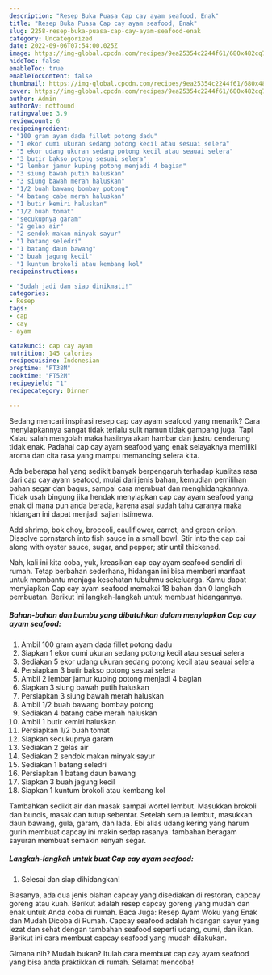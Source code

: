 ```yaml
---
description: "Resep Buka Puasa Cap cay ayam seafood, Enak"
title: "Resep Buka Puasa Cap cay ayam seafood, Enak"
slug: 2258-resep-buka-puasa-cap-cay-ayam-seafood-enak
category: Uncategorized
date: 2022-09-06T07:54:00.025Z
image: https://img-global.cpcdn.com/recipes/9ea25354c2244f61/680x482cq70/cap-cay-ayam-seafood-foto-resep-utama.jpg
hideToc: false
enableToc: true
enableTocContent: false
thumbnail: https://img-global.cpcdn.com/recipes/9ea25354c2244f61/680x482cq70/cap-cay-ayam-seafood-foto-resep-utama.jpg
cover: https://img-global.cpcdn.com/recipes/9ea25354c2244f61/680x482cq70/cap-cay-ayam-seafood-foto-resep-utama.jpg
author: Admin
authorAv: notfound
ratingvalue: 3.9
reviewcount: 6
recipeingredient:
- "100 gram ayam dada fillet potong dadu"
- "1 ekor cumi ukuran sedang potong kecil atau sesuai selera"
- "5 ekor udang ukuran sedang potong kecil atau seauai selera"
- "3 butir bakso potong sesuai selera"
- "2 lembar jamur kuping potong menjadi 4 bagian"
- "3 siung bawah putih haluskan"
- "3 siung bawah merah haluskan"
- "1/2 buah bawang bombay potong"
- "4 batang cabe merah haluskan"
- "1 butir kemiri haluskan"
- "1/2 buah tomat"
- "secukupnya garam"
- "2 gelas air"
- "2 sendok makan minyak sayur"
- "1 batang seledri"
- "1 batang daun bawang"
- "3 buah jagung kecil"
- "1 kuntum brokoli atau kembang kol"
recipeinstructions:

- "Sudah jadi dan siap dinikmati!"
categories:
- Resep
tags:
- cap
- cay
- ayam

katakunci: cap cay ayam 
nutrition: 145 calories
recipecuisine: Indonesian
preptime: "PT38M"
cooktime: "PT52M"
recipeyield: "1"
recipecategory: Dinner

---
```



Sedang mencari inspirasi resep cap cay ayam seafood yang menarik? Cara menyiapkannya sangat tidak terlalu sulit namun tidak gampang juga. Tapi Kalau salah mengolah maka hasilnya akan hambar dan justru cenderung tidak enak. Padahal cap cay ayam seafood yang enak selayaknya memiliki aroma dan cita rasa yang mampu memancing selera kita.


Ada beberapa hal yang sedikit banyak berpengaruh terhadap kualitas rasa dari cap cay ayam seafood, mulai dari jenis bahan, kemudian pemilihan bahan segar dan bagus, sampai cara membuat dan menghidangkannya. Tidak usah bingung jika hendak menyiapkan cap cay ayam seafood yang enak di mana pun anda berada, karena asal sudah tahu caranya maka hidangan ini dapat menjadi sajian istimewa.

Add shrimp, bok choy, broccoli, cauliflower, carrot, and green onion. Dissolve cornstarch into fish sauce in a small bowl. Stir into the cap cai along with oyster sauce, sugar, and pepper; stir until thickened.


Nah, kali ini kita coba, yuk, kreasikan cap cay ayam seafood sendiri di rumah. Tetap berbahan sederhana, hidangan ini bisa memberi manfaat untuk membantu menjaga kesehatan tubuhmu sekeluarga. Kamu dapat menyiapkan Cap cay ayam seafood memakai 18 bahan dan 0 langkah pembuatan. Berikut ini langkah-langkah untuk membuat hidangannya.

<!--inarticleads1-->

##### Bahan-bahan dan bumbu yang dibutuhkan dalam menyiapkan Cap cay ayam seafood:

1. Ambil 100 gram ayam dada fillet potong dadu
1. Siapkan 1 ekor cumi ukuran sedang potong kecil atau sesuai selera
1. Sediakan 5 ekor udang ukuran sedang potong kecil atau seauai selera
1. Persiapkan 3 butir bakso potong sesuai selera
1. Ambil 2 lembar jamur kuping potong menjadi 4 bagian
1. Siapkan 3 siung bawah putih haluskan
1. Persiapkan 3 siung bawah merah haluskan
1. Ambil 1/2 buah bawang bombay potong
1. Sediakan 4 batang cabe merah haluskan
1. Ambil 1 butir kemiri haluskan
1. Persiapkan 1/2 buah tomat
1. Siapkan secukupnya garam
1. Sediakan 2 gelas air
1. Sediakan 2 sendok makan minyak sayur
1. Sediakan 1 batang seledri
1. Persiapkan 1 batang daun bawang
1. Siapkan 3 buah jagung kecil
1. Siapkan 1 kuntum brokoli atau kembang kol


Tambahkan sedikit air dan masak sampai wortel lembut. Masukkan brokoli dan buncis, masak dan tutup sebentar. Setelah semua lembut, masukkan daun bawang, gula, garam, dan lada. Ebi alias udang kering yang harum gurih membuat capcay ini makin sedap rasanya. tambahan beragam sayuran membuat semakin renyah segar. 

<!--inarticleads2-->

##### Langkah-langkah untuk buat Cap cay ayam seafood:


1. Selesai dan siap dihidangkan!

Biasanya, ada dua jenis olahan capcay yang disediakan di restoran, capcay goreng atau kuah. Berikut adalah resep capcay goreng yang mudah dan enak untuk Anda coba di rumah. Baca Juga: Resep Ayam Woku yang Enak dan Mudah Dicoba di Rumah. Capcay seafood adalah hidangan sayur yang lezat dan sehat dengan tambahan seafood seperti udang, cumi, dan ikan. Berikut ini cara membuat capcay seafood yang mudah dilakukan. 

Gimana nih? Mudah bukan? Itulah cara membuat cap cay ayam seafood yang bisa anda praktikkan di rumah. Selamat mencoba!
